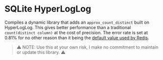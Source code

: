 # SQLite HyperLogLog

Compiles a dynamic library that adds an `approx_count_distinct` built on HyperLogLog.
This gives better performance than a traditional `count(distinct column)` at the cost of precision.
The error rate is set at 0.81% for no other reason than it being the [default value used by Redis][1].

> ⚠️ NOTE: Use this at your own risk, I make no commitment to maintain or update this library. ⚠️

[1]: https://redis.io/docs/data-types/probabilistic/hyperloglogs/
